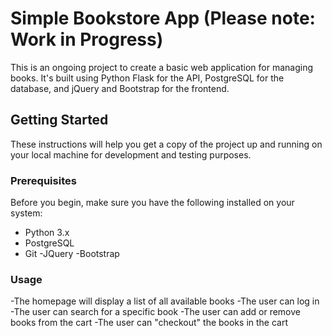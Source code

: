 # Simple Bookstore App (Please note: Work in Progress)

This is an ongoing project to create a basic web application for managing books. It's built using Python Flask for the API, PostgreSQL for the database, and jQuery and Bootstrap for the frontend.

## Getting Started

These instructions will help you get a copy of the project up and running on your local machine for development and testing purposes.

### Prerequisites

Before you begin, make sure you have the following installed on your system:

- Python 3.x
- PostgreSQL
- Git
-JQuery
-Bootstrap

### Usage

-The homepage will display a list of all available books
-The user can log in
-The user can search for a specific book
-The user can add or remove books from the cart
-The user can "checkout" the books in the cart

